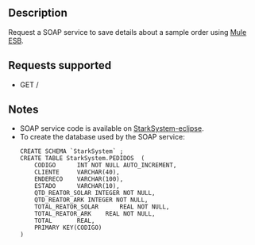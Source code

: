 ## Description

Request a SOAP service to save details about a sample order using [Mule ESB](https://www.mulesoft.com/resources/esb/what-mule-esb).

## Requests supported

* GET /

## Notes

* SOAP service code is available on [StarkSystem-eclipse](../../final-project/services/StarkSystem-eclipse).
* To create the database used by the SOAP service:
    ```
    CREATE SCHEMA `StarkSystem` ;
    CREATE TABLE StarkSystem.PEDIDOS  ( 
        CODIGO  	INT NOT NULL AUTO_INCREMENT,
        CLIENTE 	VARCHAR(40),
        ENDERECO	VARCHAR(100),
        ESTADO  	VARCHAR(10),
        QTD_REATOR_SOLAR INTEGER NOT NULL,
        QTD_REATOR_ARK INTEGER NOT NULL,
        TOTAL_REATOR_SOLAR   	REAL NOT NULL,
        TOTAL_REATOR_ARK   	REAL NOT NULL,
        TOTAL   	REAL,
        PRIMARY KEY(CODIGO)
    )
    ```